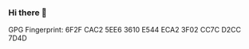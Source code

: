 ### Hi there 👋

GPG Fingerprint: 6F2F CAC2 5EE6 3610 E544  ECA2 3F02 CC7C D2CC 7D4D

<!--
**reverse-hash/reverse-hash** is a ✨ _special_ ✨ repository because its `README.md` (this file) appears on your GitHub profile.

Here are some ideas to get you started:

- 🔭 I’m currently working on ...
- 🌱 I’m currently learning ...
- 👯 I’m looking to collaborate on ...
- 🤔 I’m looking for help with ...
- 💬 Ask me about ...
- 📫 How to reach me: ...
- 😄 Pronouns: ...
- ⚡ Fun fact: ...
-->
